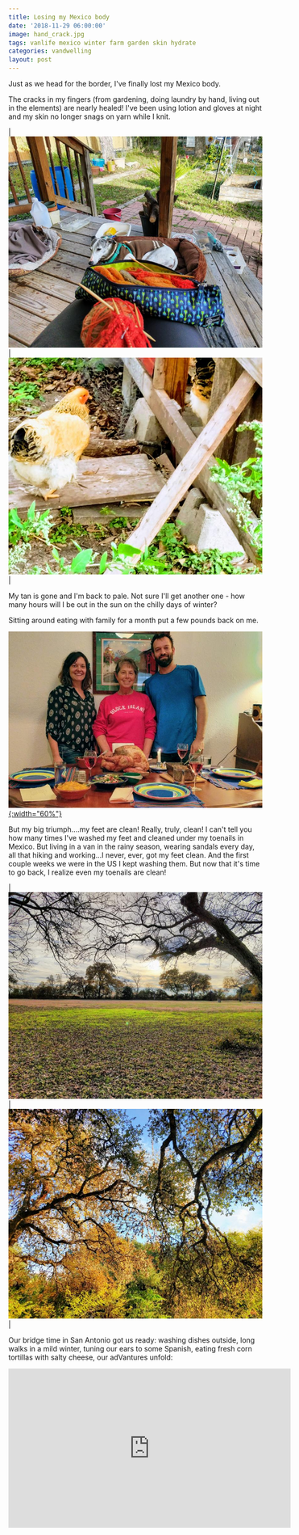 ```yaml
---
title: Losing my Mexico body
date: '2018-11-29 06:00:00'
image: hand_crack.jpg
tags: vanlife mexico winter farm garden skin hydrate
categories: vandwelling
layout: post
---
```


Just as we head for the border, I've finally lost my Mexico body.

The cracks in my fingers (from gardening, doing laundry by hand, living out in the elements) are nearly healed! I've been using lotion and gloves at night and my skin no longer snags on yarn while I knit.

| [![](/images/backporch_sa_.jpg)](/images/backporch_sa.jpg) | [![](/images/fancy_hens_.jpg)](/images/fancy_hens.jpg) |

My tan is gone and I'm back to pale. Not sure I'll get another one - how many hours will I be out in the sun on the chilly days of winter?

Sitting around eating with family for a month put a few pounds back on me.

[![](/images/family_thanksgiving_.jpg){:width="60%"}](/images/family_thanksgiving.jpg)

But my big triumph....my feet are clean! Really, truly, clean! I can't tell you how many times I've washed my feet and cleaned under my toenails in Mexico. But living in a van in the rainy season, wearing sandals every day, all that hiking and working...I never, ever, got my feet clean. And the first couple weeks we were in the US I kept washing them. But now that it's time to go back, I realize even my toenails are clean!

| [![](/images/sunset_sa_.jpg)](/images/sunset_sa.jpg) | [![](/images/trees_sa_.jpg)](/images/trees_sa.jpg) |

Our bridge time in San Antonio got us ready: washing dishes outside, long walks in a mild winter, tuning our ears to some Spanish, eating fresh corn tortillas with salty cheese, our adVantures unfold:

<iframe width="560" height="315" src="https://www.youtube-nocookie.com/embed/1IkaIGvQcIU" frameborder="0" allow="accelerometer; autoplay; encrypted-media; gyroscope; picture-in-picture" allowfullscreen></iframe>